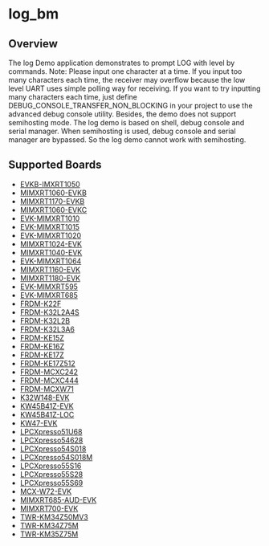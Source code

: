 # log_bm

## Overview
The log Demo application demonstrates to prompt LOG with level by commands.
Note: Please input one character at a time. If you input too many characters each time, the receiver may overflow
because the low level UART uses simple polling way for receiving. If you want to try inputting many characters each time,
just define DEBUG_CONSOLE_TRANSFER_NON_BLOCKING in your project to use the advanced debug console utility.
Besides, the demo does not support semihosting mode. The log demo is based on shell, debug console and
serial manager. When semihosting is used, debug console and serial manager are bypassed. So the log demo cannot
work with semihosting.

## Supported Boards
- [EVKB-IMXRT1050](../../../_boards/evkbimxrt1050/component_examples/log/bm/example_board_readme.md)
- [MIMXRT1060-EVKB](../../../_boards/evkbmimxrt1060/component_examples/log/bm/example_board_readme.md)
- [MIMXRT1170-EVKB](../../../_boards/evkbmimxrt1170/component_examples/log/bm/example_board_readme.md)
- [MIMXRT1060-EVKC](../../../_boards/evkcmimxrt1060/component_examples/log/bm/example_board_readme.md)
- [EVK-MIMXRT1010](../../../_boards/evkmimxrt1010/component_examples/log/bm/example_board_readme.md)
- [EVK-MIMXRT1015](../../../_boards/evkmimxrt1015/component_examples/log/bm/example_board_readme.md)
- [EVK-MIMXRT1020](../../../_boards/evkmimxrt1020/component_examples/log/bm/example_board_readme.md)
- [MIMXRT1024-EVK](../../../_boards/evkmimxrt1024/component_examples/log/bm/example_board_readme.md)
- [MIMXRT1040-EVK](../../../_boards/evkmimxrt1040/component_examples/log/bm/example_board_readme.md)
- [EVK-MIMXRT1064](../../../_boards/evkmimxrt1064/component_examples/log/bm/example_board_readme.md)
- [MIMXRT1160-EVK](../../../_boards/evkmimxrt1160/component_examples/log/bm/example_board_readme.md)
- [MIMXRT1180-EVK](../../../_boards/evkmimxrt1180/component_examples/log/bm/example_board_readme.md)
- [EVK-MIMXRT595](../../../_boards/evkmimxrt595/component_examples/log/bm/example_board_readme.md)
- [EVK-MIMXRT685](../../../_boards/evkmimxrt685/component_examples/log/bm/example_board_readme.md)
- [FRDM-K22F](../../../_boards/frdmk22f/component_examples/log/bm/example_board_readme.md)
- [FRDM-K32L2A4S](../../../_boards/frdmk32l2a4s/component_examples/log/bm/example_board_readme.md)
- [FRDM-K32L2B](../../../_boards/frdmk32l2b/component_examples/log/bm/example_board_readme.md)
- [FRDM-K32L3A6](../../../_boards/frdmk32l3a6/component_examples/log/bm/example_board_readme.md)
- [FRDM-KE15Z](../../../_boards/frdmke15z/component_examples/log/bm/example_board_readme.md)
- [FRDM-KE16Z](../../../_boards/frdmke16z/component_examples/log/bm/example_board_readme.md)
- [FRDM-KE17Z](../../../_boards/frdmke17z/component_examples/log/bm/example_board_readme.md)
- [FRDM-KE17Z512](../../../_boards/frdmke17z512/component_examples/log/bm/example_board_readme.md)
- [FRDM-MCXC242](../../../_boards/frdmmcxc242/component_examples/log/bm/example_board_readme.md)
- [FRDM-MCXC444](../../../_boards/frdmmcxc444/component_examples/log/bm/example_board_readme.md)
- [FRDM-MCXW71](../../../_boards/frdmmcxw71/component_examples/log/bm/example_board_readme.md)
- [K32W148-EVK](../../../_boards/k32w148evk/component_examples/log/bm/example_board_readme.md)
- [KW45B41Z-EVK](../../../_boards/kw45b41zevk/component_examples/log/bm/example_board_readme.md)
- [KW45B41Z-LOC](../../../_boards/kw45b41zloc/component_examples/log/bm/example_board_readme.md)
- [KW47-EVK](../../../_boards/kw47evk/component_examples/log/bm/example_board_readme.md)
- [LPCXpresso51U68](../../../_boards/lpcxpresso51u68/component_examples/log/bm/example_board_readme.md)
- [LPCXpresso54628](../../../_boards/lpcxpresso54628/component_examples/log/bm/example_board_readme.md)
- [LPCXpresso54S018](../../../_boards/lpcxpresso54s018/component_examples/log/bm/example_board_readme.md)
- [LPCXpresso54S018M](../../../_boards/lpcxpresso54s018m/component_examples/log/bm/example_board_readme.md)
- [LPCXpresso55S16](../../../_boards/lpcxpresso55s16/component_examples/log/bm/example_board_readme.md)
- [LPCXpresso55S28](../../../_boards/lpcxpresso55s28/component_examples/log/bm/example_board_readme.md)
- [LPCXpresso55S69](../../../_boards/lpcxpresso55s69/component_examples/log/bm/example_board_readme.md)
- [MCX-W72-EVK](../../../_boards/mcxw72evk/component_examples/log/bm/example_board_readme.md)
- [MIMXRT685-AUD-EVK](../../../_boards/mimxrt685audevk/component_examples/log/bm/example_board_readme.md)
- [MIMXRT700-EVK](../../../_boards/mimxrt700evk/component_examples/log/bm/example_board_readme.md)
- [TWR-KM34Z50MV3](../../../_boards/twrkm34z50mv3/component_examples/log/bm/example_board_readme.md)
- [TWR-KM34Z75M](../../../_boards/twrkm34z75m/component_examples/log/bm/example_board_readme.md)
- [TWR-KM35Z75M](../../../_boards/twrkm35z75m/component_examples/log/bm/example_board_readme.md)
